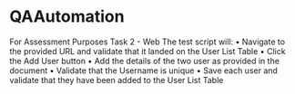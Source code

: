 # QAAutomation
For Assessment Purposes
Task 2 - Web
The test script will:
•	Navigate to the provided URL and validate that it landed on the User List Table
•	Click the Add User button
•	Add the details of the two user as provided in the document
•	Validate that the Username is unique
•	Save each user and validate that they have been added to the User List Table
